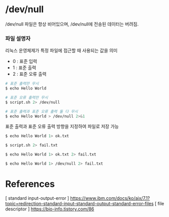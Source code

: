 # /dev/null

/dev/null 파일은 항상 비어있으며, /dev/null에 전송된 데이터는 버려짐.

### 파일 설명자

리눅스 운영체제가 특정 파일에 접근할 때 사용되는 값을 의미

- 0 : 표준 입력
- 1 : 표준 출력
- 2 : 표준 오류 출력

```bash
# 표준 출력만 무시
$ echo Hello World

# 표준 오류 출력만 무시
$ script.sh 2> /dev/null

# 표준 출력과 표준 오류 출력 둘 다 무시
$ echo Hello World > /dev/null 2>&1
```

표준 출력과 표준 오류 출력 방향을 지정하여 파일로 저장 가능

```bash
$ echo Hello World 1> ok.txt

$ script.sh 2> fail.txt

$ echo Hello World 1> ok.txt 2> fail.txt

$ echo Hello World 1> /dev/null 2> fail.txt
```

# References

[ standard input-output-error ] https://www.ibm.com/docs/ko/aix/7.1?topic=redirection-standard-input-standard-output-standard-error-files
[ file descriptor ] https://bio-info.tistory.com/86